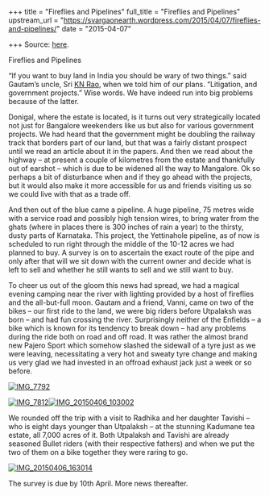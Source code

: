 +++
title = "Fireflies and Pipelines"
full_title = "Fireflies and Pipelines"
upstream_url = "https://svargaonearth.wordpress.com/2015/04/07/fireflies-and-pipelines/"
date = "2015-04-07"

+++
Source: [here](https://svargaonearth.wordpress.com/2015/04/07/fireflies-and-pipelines/).

Fireflies and Pipelines

“If you want to buy land in India you should be wary of two things.” said Gautam’s uncle, Sri [KN Rao](http://www.journalofastrology.com/page.php?page=knrao), when we told him of our plans. “Litigation, and government projects.” Wise words. We have indeed run into big problems because of the latter.

Donigal, where the estate is located, is it turns out very strategically located not just for Bangalore weekenders like us but also for various government projects. We had heard that the government might be doubling the railway track that borders part of our land, but that was a fairly distant prospect until we read an article about it in the papers. And then we read about the highway – at present a couple of kilometres from the estate and thankfully out of earshot – which is due to be widened all the way to Mangalore. Ok so perhaps a bit of disturbance when and if they go ahead with the projects, but it would also make it more accessible for us and friends visiting us so we could live with that as a trade off.

And then out of the blue came a pipeline. A huge pipeline, 75 metres wide with a service road and possibly high tension wires, to bring water from the ghats (where in places there is 300 inches of rain a year) to the thirsty, dusty parts of Karnataka. This project, the Yettinahole pipeline, as of now is scheduled to run right through the middle of the 10-12 acres we had planned to buy. A survey is on to ascertain the exact route of the pipe and only after that will we sit down with the current owner and decide what is left to sell and whether he still wants to sell and we still want to buy.

To cheer us out of the gloom this news had spread, we had a magical evening camping near the river with lighting provided by a host of fireflies and the all-but-full moon. Gautam and a friend, Vanni, came on two of the bikes – our first ride to the land, we were big riders before Utpalaksh was born – and had fun crossing the river. Surprisingly neither of the Enfields – a bike which is known for its tendency to break down – had any problems during the ride both on road and off road. It was rather the almost brand new Pajero Sport which somehow slashed the sidewall of a tyre just as we were leaving, necessitating a very hot and sweaty tyre change and making us very glad we had invested in an offroad exhaust jack just a week or so before.

[![IMG_7792](https://svargaonearth.files.wordpress.com/2015/04/img_7792.jpg?w=656&h=875)](https://svargaonearth.files.wordpress.com/2015/04/img_7792.jpg)

[![IMG_7812](https://svargaonearth.files.wordpress.com/2015/04/img_7812.jpg?w=656&h=875)](https://svargaonearth.files.wordpress.com/2015/04/img_7812.jpg)[![IMG_20150406_103002](https://svargaonearth.files.wordpress.com/2015/04/img_20150406_103002.jpg?w=656&h=875)](https://svargaonearth.files.wordpress.com/2015/04/img_20150406_103002.jpg)

We rounded off the trip with a visit to Radhika and her daughter Tavishi – who is eight days younger than Utpalaksh – at the stunning Kadumane tea estate, all 7,000 acres of it. Both Utpalaksh and Tavishi are already seasoned Bullet riders (with their respective fathers) and when we put the two of them on a bike together they were raring to go.

[![IMG_20150406_163014](https://svargaonearth.files.wordpress.com/2015/04/img_20150406_163014.jpg?w=656&h=492)](https://svargaonearth.files.wordpress.com/2015/04/img_20150406_163014.jpg)

The survey is due by 10th April. More news thereafter.
